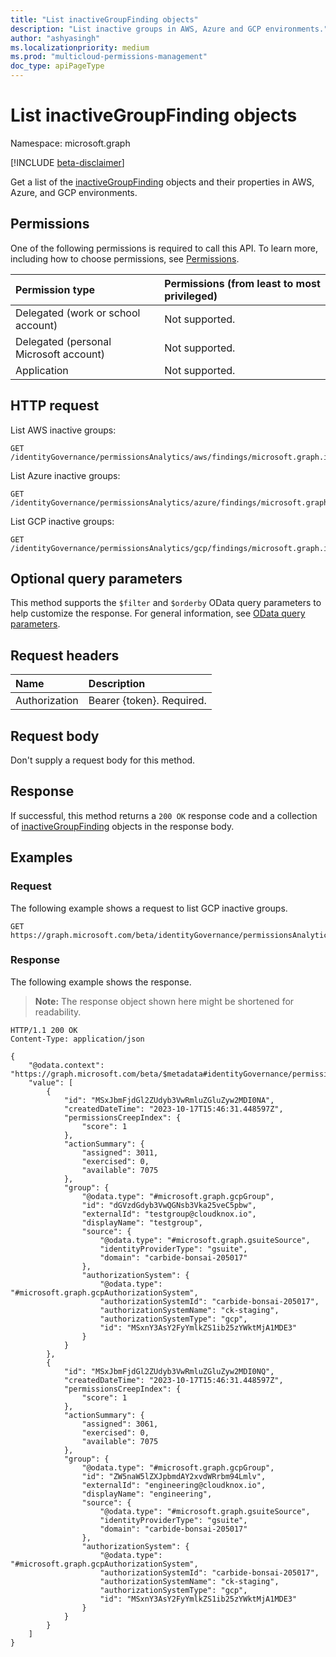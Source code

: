```yaml
---
title: "List inactiveGroupFinding objects"
description: "List inactive groups in AWS, Azure and GCP environments."
author: "ashyasingh"
ms.localizationpriority: medium
ms.prod: "multicloud-permissions-management"
doc_type: apiPageType
---
```


# List inactiveGroupFinding objects

Namespace: microsoft.graph

[!INCLUDE [beta-disclaimer](../../includes/beta-disclaimer.md)]

Get a list of the [inactiveGroupFinding](../resources/inactivegroupfinding.md) objects and their properties in AWS, Azure, and GCP environments.

## Permissions
One of the following permissions is required to call this API. To learn more, including how to choose permissions, see [Permissions](/graph/permissions-reference).

|Permission type|Permissions (from least to most privileged)|
|:---|:---|
|Delegated (work or school account)|Not supported.|
|Delegated (personal Microsoft account)|Not supported.|
|Application|Not supported.|

## HTTP request

List AWS inactive groups:
<!-- {
  "blockType": "ignored"
}
-->
```http
GET /identityGovernance/permissionsAnalytics/aws/findings/microsoft.graph.inactiveGroupFinding
```

List Azure inactive groups:
<!-- {
  "blockType": "ignored"
}
-->
```http
GET /identityGovernance/permissionsAnalytics/azure/findings/microsoft.graph.inactiveGroupFinding
```

List GCP inactive groups:
<!-- {
  "blockType": "ignored"
}
-->
```http
GET /identityGovernance/permissionsAnalytics/gcp/findings/microsoft.graph.inactiveGroupFinding
```

## Optional query parameters

This method supports the `$filter` and `$orderby` OData query parameters to help customize the response. For general information, see [OData query parameters](/graph/query-parameters).

## Request headers

|Name|Description|
|:---|:---|
|Authorization|Bearer {token}. Required.|

## Request body
Don't supply a request body for this method.

## Response

If successful, this method returns a `200 OK` response code and a collection of [inactiveGroupFinding](../resources/inactivegroupfinding.md) objects in the response body.

## Examples

### Request
The following example shows a request to list GCP inactive groups.
<!-- {
  "blockType": "request",
  "name": "list_inactivegroupfinding"
}
-->
```http
GET https://graph.microsoft.com/beta/identityGovernance/permissionsAnalytics/gcp/findings/microsoft.graph.inactiveGroupFinding
```

### Response
The following example shows the response.
>**Note:** The response object shown here might be shortened for readability.
<!-- {
  "blockType": "response",
  "truncated": true,
  "@odata.type": "Collection(microsoft.graph.inactiveGroupFinding)"
}
-->
``` http
HTTP/1.1 200 OK
Content-Type: application/json

{
    "@odata.context": "https://graph.microsoft.com/beta/$metadata#identityGovernance/permissionsAnalytics/gcp/findings/microsoft.graph.inactiveGroupFinding",
    "value": [
        {
            "id": "MSxJbmFjdGl2ZUdyb3VwRmluZGluZyw2MDI0NA",
            "createdDateTime": "2023-10-17T15:46:31.448597Z",
            "permissionsCreepIndex": {
                "score": 1
            },
            "actionSummary": {
                "assigned": 3011,
                "exercised": 0,
                "available": 7075
            },
            "group": {
                "@odata.type": "#microsoft.graph.gcpGroup",
                "id": "dGVzdGdyb3VwQGNsb3Vka25veC5pbw",
                "externalId": "testgroup@cloudknox.io",
                "displayName": "testgroup",
                "source": {
                    "@odata.type": "#microsoft.graph.gsuiteSource",
                    "identityProviderType": "gsuite",
                    "domain": "carbide-bonsai-205017"
                },
                "authorizationSystem": {
                    "@odata.type": "#microsoft.graph.gcpAuthorizationSystem",
                    "authorizationSystemId": "carbide-bonsai-205017",
                    "authorizationSystemName": "ck-staging",
                    "authorizationSystemType": "gcp",
                    "id": "MSxnY3AsY2FyYmlkZS1ib25zYWktMjA1MDE3"
                }
            }
        },
        {
            "id": "MSxJbmFjdGl2ZUdyb3VwRmluZGluZyw2MDI0NQ",
            "createdDateTime": "2023-10-17T15:46:31.448597Z",
            "permissionsCreepIndex": {
                "score": 1
            },
            "actionSummary": {
                "assigned": 3061,
                "exercised": 0,
                "available": 7075
            },
            "group": {
                "@odata.type": "#microsoft.graph.gcpGroup",
                "id": "ZW5naW5lZXJpbmdAY2xvdWRrbm94Lmlv",
                "externalId": "engineering@cloudknox.io",
                "displayName": "engineering",
                "source": {
                    "@odata.type": "#microsoft.graph.gsuiteSource",
                    "identityProviderType": "gsuite",
                    "domain": "carbide-bonsai-205017"
                },
                "authorizationSystem": {
                    "@odata.type": "#microsoft.graph.gcpAuthorizationSystem",
                    "authorizationSystemId": "carbide-bonsai-205017",
                    "authorizationSystemName": "ck-staging",
                    "authorizationSystemType": "gcp",
                    "id": "MSxnY3AsY2FyYmlkZS1ib25zYWktMjA1MDE3"
                }
            }
        }
    ]
}
```
